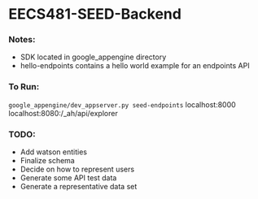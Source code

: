 EECS481-SEED-Backend
============
### Notes:
- SDK located in google_appengine directory
- hello-endpoints contains a hello world example for an endpoints API

### To Run:
`google_appengine/dev_appserver.py seed-endpoints`
localhost:8000
localhost:8080:/_ah/api/explorer

### TODO:
- Add watson entities
- Finalize schema
- Decide on how to represent users
- Generate some API test data
- Generate a representative data set